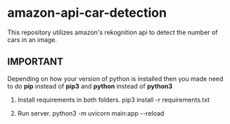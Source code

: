 # amazon-api-car-detection
This repository utilizes amazon's rekognition api to detect the number of cars in an image.

## IMPORTANT 
Depending on how your version of python is installed then you made need to do **pip** instead of **pip3** and **python** instead of **python3**

1. Install requirements in both folders. 
   pip3 install -r requirements.txt

2. Run server.
   python3 -m uvicorn main:app --reload